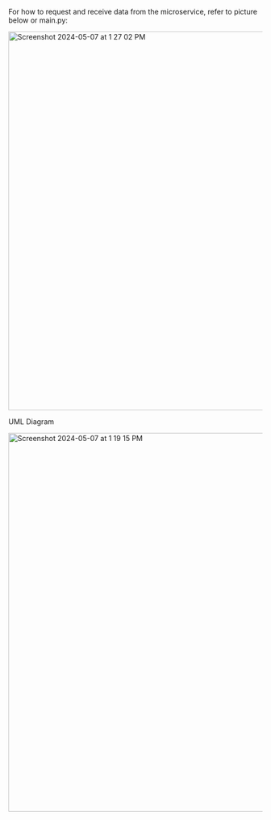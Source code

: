 For how to request and receive data from the microservice, refer to picture below or main.py:

<img width="750" alt="Screenshot 2024-05-07 at 1 27 02 PM" src="https://github.com/amedinaaa/CToFMicroSevice/assets/118236100/6088c57a-7faf-4009-aeb7-b29a6f8c9896">

UML Diagram

<img width="750" alt="Screenshot 2024-05-07 at 1 19 15 PM" src="https://github.com/amedinaaa/CToFMicroSevice/assets/118236100/ab454a79-b483-43bc-aa77-04c3d978ae0a">

